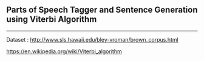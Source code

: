 ## Parts of Speech Tagger and Sentence Generation using Viterbi Algorithm
----------------------
Dataset : http://www.sls.hawaii.edu/bley-vroman/brown_corpus.html

https://en.wikipedia.org/wiki/Viterbi_algorithm

